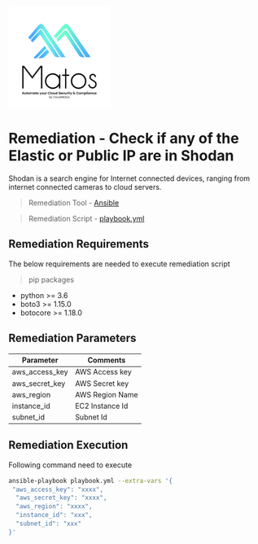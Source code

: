 [<img src="https://github.com/cloudmatos/matos/blob/master/images/matos-logo.png" width="200" height="200">](https://www.cloudmatos.com/)

# Remediation - Check if any of the Elastic or Public IP are in Shodan 

Shodan is a search engine for Internet connected devices, ranging from internet connected cameras to cloud servers.

> Remediation Tool   - [Ansible](https://www.ansible.com/)

> Remediation Script - [playbook.yml](playbook.yml)

## Remediation Requirements
The below requirements are needed to execute remediation script

> pip packages
- python >= 3.6
- boto3 >= 1.15.0
- botocore >= 1.18.0

## Remediation Parameters

| Parameter | Comments |
| ------ | ------ |
| aws_access_key | AWS Access key  |
| aws_secret_key | AWS Secret key  |
| aws_region     | AWS Region Name |
| instance_id    | EC2 Instance Id |
| subnet_id      | Subnet Id       |


## Remediation Execution
Following command need to execute
```sh
ansible-playbook playbook.yml --extra-vars '{
 "aws_access_key": "xxxx",
  "aws_secret_key": "xxxx",
  "aws_region": "xxxx",
  "instance_id": "xxx",
  "subnet_id": "xxx"
}'

